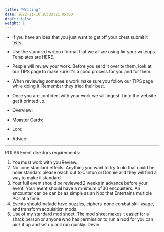 ```yaml
---
title: "Writing"
date: 2022-11-10T10:33:21-05:00
draft: false
weight: 1
---
```


- If you have an idea that you just want to get off your chest submit it [here](https://forms.gle/j3n8CiwL9dvjQNsL9). 
- Use the standard writeup format that we all are using for your writeups.  Templates are HERE.
- People will review your work. Before you send it over to them, look at our TIPS page to make sure it's a good process for you and for them.
- When reviewing someone's work make sure you follow our TIPS page while doing it. Remember they tried their best. 
- Once you are confident with your work we will ingest it into the website get it printed up. 



- Overview:
- Monster Cards:
- Lore:
- Advice:



---

POLAR Event directors requirements:  

1. You must work with you Review. 
2. No none standard effects. Anything you want to try to do that could be none standard please reach out to Clinton or Donnie and they will find a way to make it standard. 
3. Your full event should be reviewed 2 weeks in advance before your event. Your event should have a minimum of 30 encounters. An encounter can be can be as simple as an Npc that Entertains multiple PCs at a time.
4. Events should include have puzzles, ciphers, none combat skill usage, and transform acquisition mods.
5. Use of my standard mod sheet. The mod sheet makes it easier for a shack person or anyone who has permission to run a mod for you can pick it up and set up and run quickly. Devin